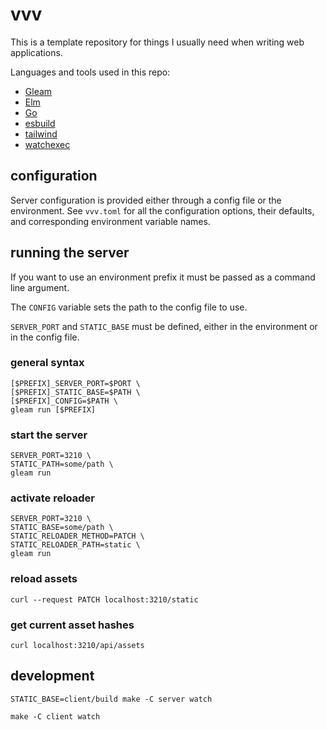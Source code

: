 # vvv

This is a template repository for things I usually need when writing web applications.

Languages and tools used in this repo:

- [Gleam](https://gleam.run)
- [Elm](https://elm-lang.org)
- [Go](https://go.dev)
- [esbuild](https://github.com/evanw/esbuild)
- [tailwind](https://tailwindcss.com)
- [watchexec](https://github.com/watchexec/watchexec)

## configuration

Server configuration is provided either through a config file or the environment. See `vvv.toml` for all the configuration options, their defaults, and corresponding environment variable names.

## running the server

If you want to use an environment prefix it must be passed as a command line argument. 

The `CONFIG` variable sets the path to the config file to use. 

`SERVER_PORT` and `STATIC_BASE` must be defined, either in the environment or in the config file.

### general syntax

    [$PREFIX]_SERVER_PORT=$PORT \
    [$PREFIX]_STATIC_BASE=$PATH \
    [$PREFIX]_CONFIG=$PATH \
    gleam run [$PREFIX]

### start the server

    SERVER_PORT=3210 \
    STATIC_PATH=some/path \
    gleam run

### activate reloader

    SERVER_PORT=3210 \
    STATIC_BASE=some/path \
    STATIC_RELOADER_METHOD=PATCH \
    STATIC_RELOADER_PATH=static \
    gleam run

### reload assets

    curl --request PATCH localhost:3210/static

### get current asset hashes

    curl localhost:3210/api/assets

## development

    STATIC_BASE=client/build make -C server watch

    make -C client watch
